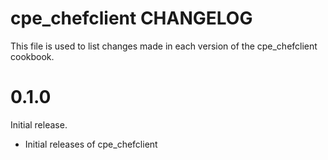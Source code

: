 # cpe_chefclient CHANGELOG

This file is used to list changes made in each version of the cpe_chefclient cookbook.

# 0.1.0

Initial release.

- Initial releases of cpe_chefclient
